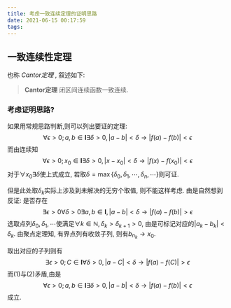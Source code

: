 ```yaml
---
title: 考虑一致连续定理的证明思路
date: 2021-06-15 00:17:59
tags:
---
```

<script>
window.MathJax = {
  tex: {
    inlineMath: [['$', '$'], ['\\(', '\\)']]
  },
  svg: {
    fontCache: 'global'
  }
};
</script>
<script type="text/x-mathjax-config">
  MathJax.Hub.Config({
    "CommonHTML": {linebreaks: { automatic: true }}
  });
</script>
<script id="MathJax-script" async src="https://cdn.jsdelivr.net/npm/mathjax@3/es5/tex-mml-chtml.js"></script>

## 一致连续性定理
也称 _Cantor定理_ , 叙述如下:
> **Cantor定理** 闭区间连续函数一致连续.

### 考虑证明思路?
如果用常规思路判断,则可以列出要证的定理:
$$\forall{\epsilon>0;a,b\in\mathbf{I}}\exists{\delta>0}, |a-b|<\delta\rightarrow|f(a)-f(b)|<\epsilon$$
而由连续知
$$\forall{\epsilon>0;x_0 \in\mathbf{I}}\exists{\delta>0}, |x-x_0|<\delta\rightarrow|f(x)-f(x_0)|<\epsilon\tag{1}$$
对于$\forall x_0\exists\delta$使上式成立, 若取$\delta = \max\{\delta_0,\delta_1,\cdots,\delta_n,\cdots\}$则可证.

但是此处取$\delta_k$实际上涉及到未解决的无穷个取值, 则不能这样考虑.
由是自然想到反证: 是否存在
$$\exists\epsilon>0\forall\delta>0\exists a,b\in \mathbf{I},|a-b|<\delta\rightarrow|f(a)-f(b)|>\epsilon$$
选取点列$\delta_0,\delta_1,\cdots$使满足$\forall{k\in\mathbb{N}},\delta_k>\delta_{k+1}>0$, 由是可标记对应的$|a_k-b_k|<\delta_k$. 由聚点定理知, 有界点列有收敛子列, 则有$b_{n_k}\rightarrow x_0$.

取出对应的子列则有
$$\exists\epsilon>0;C\in \mathbf{I}\forall\delta>0,|a-C|<\delta\rightarrow|f(a)-f(C)|>\epsilon\tag{2}$$
而$(1)$与$(2)$矛盾,由是
$$\forall{\epsilon>0;a,b\in\mathbf{I}}\exists{\delta>0}, |a-b|<\delta\rightarrow|f(a)-f(b)|<\epsilon$$
成立.